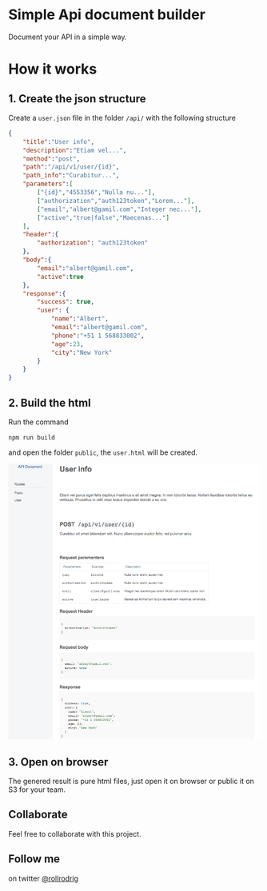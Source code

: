 # Simple Api document builder
Document your API in a simple way.

# How it works
## 1. Create the json structure
Create a `user.json` file in the folder `/api/` with the following structure
```json
{
    "title":"User info",
    "description":"Etiam vel...",
    "method":"post",
    "path":"/api/v1/user/{id}",
    "path_info":"Curabitur...",
    "parameters":[
        ["{id}","4553356","Nulla nu..."],
        ["authorization","auth123token","Lorem..."],
        ["email","albert@gamil.com","Integer nec..."],
        ["active","true|false","Maecenas..."]
    ],
    "header":{
        "authorization": "auth123token"
    },
    "body":{
        "email":"albert@gamil.com",
        "active":true
    },
    "response":{
        "success": true,
        "user": {
            "name":"Albert",
            "email":"albert@gamil.com",
            "phone":"+51 1 568833002",
            "age":23,
            "city":"New York"
        }
    }
}
```

## 2. Build the html
Run the command 
```npm
npm run build
```
and open the folder `public`, the `user.html` will be created.

![Html generated screenshot example](example.png?raw=true "Html generated screenshot example")

## 3. Open on browser
The genered result is pure html files, just open it on browser or public it on S3 for your team.

## Collaborate
Feel free to collaborate with this project.

## Follow me
on twitter [@rollrodrig](https://twitter.com/rollrodrig)